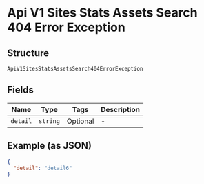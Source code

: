 
# Api V1 Sites Stats Assets Search 404 Error Exception

## Structure

`ApiV1SitesStatsAssetsSearch404ErrorException`

## Fields

| Name | Type | Tags | Description |
|  --- | --- | --- | --- |
| `detail` | `string` | Optional | - |

## Example (as JSON)

```json
{
  "detail": "detail6"
}
```

